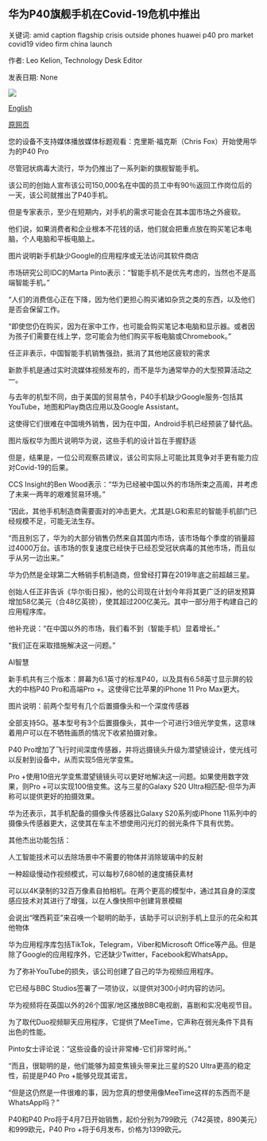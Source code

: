 ## 华为P40旗舰手机在Covid-19危机中推出

关键词: amid caption flagship crisis outside phones huawei p40 pro market covid19 video firm china launch

作者: Leo Kelion, Technology Desk Editor

发表日期: None

![](https://ichef.bbci.co.uk/images/ic/1024x576/p087sdws.jpg)

[English](Huawei%20P40%20flagship%20phones%20launch%20amid%20Covid-19%20crisis.md)

[原网页](https://www.bbc.com/news/technology-52049030)

您的设备不支持媒体播放媒体标题观看：克里斯·福克斯（Chris Fox）开始使用华为的P40 Pro

尽管冠状病毒大流行，华为仍推出了一系列新的旗舰智能手机。

该公司的创始人宣布该公司150,000名在中国的员工中有90％返回工作岗位后的一天，该公司就推出了P40手机。

但是专家表示，至少在短期内，对手机的需求可能会在其本国市场之外疲软。

他们说，如果消费者和企业根本不花钱的话，他们就会把重点放在购买笔记本电脑，个人电脑和平板电脑上。

图片说明新手机缺少Google的应用程序或无法访问其软件商店

市场研究公司IDC的Marta Pinto表示：“智能手机不是优先考虑的，当然也不是高端智能手机。”

“人们的消费信心正在下降，因为他们更担心购买诸如杂货之类的东西，以及他们是否会保留工作。

“即使您仍在购买，因为在家中工作，也可能会购买笔记本电脑和显示器。或者因为孩子们需要在线上学，您可能会为他们购买平板电脑或Chromebook。”

任正非表示，中国智能手机销售强劲，抵消了其他地区疲软的需求

新款手机是通过实时流媒体视频发布的，而不是华为通常举办的大型预算活动之一。

与去年的机型不同，由于美国的贸易禁令，P40手机缺少Google服务-包括其YouTube，地图和Play商店应用以及Google Assistant。

这使得它们很难在中国境外销售，因为在中国，Android手机已经预装了替代品。

图片版权华为图片说明华为说，这些手机的设计旨在手握舒适

但是，结果是，一位公司观察员建议，该公司实际上可能比其竞争对手更有能力应对Covid-19的后果。

CCS Insight的Ben Wood表示：“华为已经被中国以外的市场所束之高阁，并考虑了未来一两年的艰难贸易环境。”

“因此，其他手机制造商需要面对的冲击更大。尤其是LG和索尼的智能手机部门已经规模不足，可能无法生存。

“而且别忘了，华为的大部分销售仍然来自其国内市场，该市场每个季度的销量超过4000万台。该市场的恢复速度已经快于已经忍受冠状病毒的其他市场，而且似乎从另一边出来。”

华为仍然是全球第二大畅销手机制造商，但曾经打算在2019年底之前超越三星。

创始人任正非告诉《华尔街日报》，他的公司现在计划今年将其更广泛的研发预算增加58亿美元（合48亿英镑），使其超过200亿美元。其中一部分用于构建自己的应用程序库。

他补充说：“在中国以外的市场，我们看不到（智能手机）显着增长。”

“我们正在采取措施解决这一问题。”

AI智慧

新手机共有三个版本：屏幕为6.1英寸的标准P40，以及具有6.58英寸显示屏的较大的中档P40 Pro和高端Pro +。这使得它比苹果的iPhone 11 Pro Max更大。

图片说明：前两个型号有几个后置摄像头和一个深度传感器

全部支持5G。基本型号有3个后置摄像头，其中一个可进行3倍光学变焦，这意味着用户可以在不牺牲画质的情况下收紧拍摄对象。

P40 Pro增加了飞行时间深度传感器，并将远摄镜头升级为潜望镜设计，使光线可以反射到设备中，从而实现5倍光学变焦。

Pro +使用10倍光学变焦潜望镜镜头可以更好地解决这一问题。如果使用数字效果，则Pro +可以实现100倍变焦。这与三星的Galaxy S20 Ultra相匹配-但华为声称可以提供更好的拍摄效果。

华为还表示，其手机配备的摄像头传感器比Galaxy S20系列或iPhone 11系列中的摄像头传感器更大，这使其在车主不想使用闪光灯的弱光条件下具有优势。

其他杰出功能包括：

人工智能技术可以去除场景中不需要的物体并消除玻璃中的反射

一种超级慢动作视频模式，可以每秒7,680帧的速度捕获素材

可以以4K录制的32百万像素自拍相机。在两个更高的模型中，通过其自身的深度感应技术对其进行了增强，以在人像快照中创建背景模糊

会说出“嘿西莉亚”来召唤一个聪明的助手，该助手可以识别手机上显示的花朵和其他物体

华为应用程序库包括TikTok，Telegram，Viber和Microsoft Office等产品。但是除了Google的应用程序外，它还缺少Twitter，Facebook和WhatsApp。

为了弥补YouTube的损失，该公司创建了自己的华为视频应用程序。

它已经与BBC Studios签署了一项协议，以提供对300小时内容的访问。

华为视频将在英国以外的26个国家/地区播放BBC电视剧，喜剧和实况电视节目。

为了取代Duo视频聊天应用程序，它提供了MeeTime，它声称在弱光条件下具有出色的性能。

Pinto女士评论说：“这些设备的设计非常棒-它们非常时尚。”

“而且，很聪明的是，他们能够为超变焦镜头带来比三星的S20 Ultra更高的稳定性，前提是P40 Pro +能够兑现其诺言。

“但是这仍然是一件很难的事，因为您真的想使用像MeeTime这样的东西而不是WhatsApp吗？”

P40和P40 Pro将于4月7日开始销售，起价分别为799欧元（742英镑，890美元）和999欧元，P40 Pro +将于6月发布，价格为1399欧元。